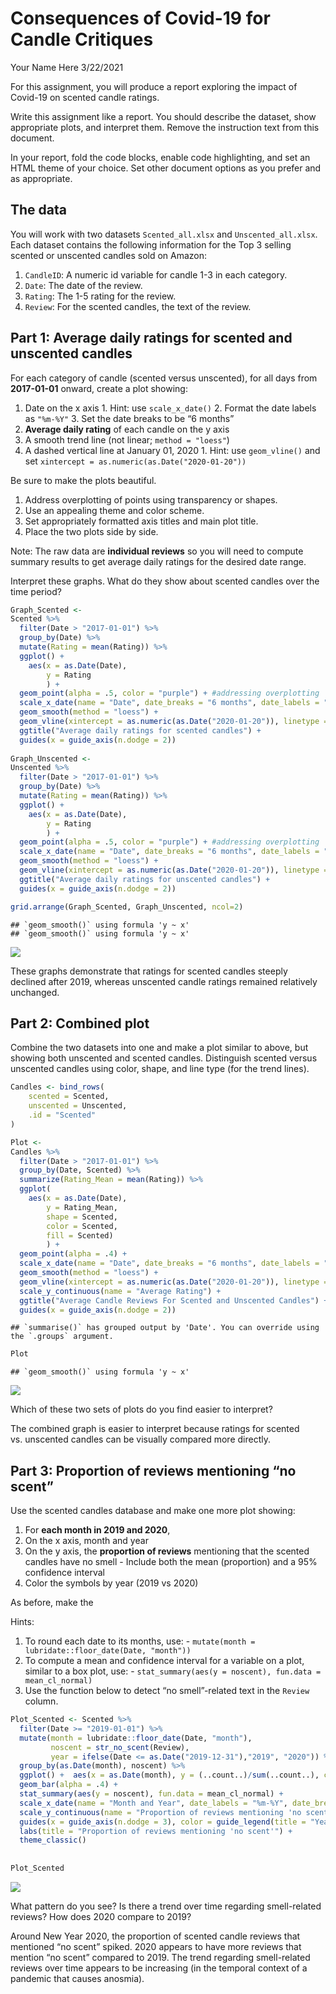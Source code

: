 Consequences of Covid-19 for Candle Critiques
================
Your Name Here
3/22/2021

For this assignment, you will produce a report exploring the impact of
Covid-19 on scented candle ratings.

Write this assignment like a report. You should describe the dataset,
show appropriate plots, and interpret them. Remove the instruction text
from this document.

In your report, fold the code blocks, enable code highlighting, and set
an HTML theme of your choice. Set other document options as you prefer
and as appropriate.

## The data

You will work with two datasets `Scented_all.xlsx` and
`Unscented_all.xlsx`. Each dataset contains the following information
for the Top 3 selling scented or unscented candles sold on Amazon:

1.  `CandleID`: A numeric id variable for candle 1-3 in each category.
2.  `Date`: The date of the review.
3.  `Rating`: The 1-5 rating for the review.
4.  `Review`: For the scented candles, the text of the review.

## Part 1: Average daily ratings for scented and unscented candles

For each category of candle (scented versus unscented), for all days
from **2017-01-01** onward, create a plot showing:

1.  Date on the x axis 1. Hint: use `scale_x_date()` 2. Format the date
    labels as `"%m-%Y"` 3. Set the date breaks to be “6 months”
2.  **Average daily rating** of each candle on the y axis
3.  A smooth trend line (not linear; `method = "loess"`)
4.  A dashed vertical line at January 01, 2020 1. Hint: use
    `geom_vline()` and set `xintercept =
    as.numeric(as.Date("2020-01-20"))`

Be sure to make the plots beautiful.

1.  Address overplotting of points using transparency or shapes.
2.  Use an appealing theme and color scheme.
3.  Set appropriately formatted axis titles and main plot title.
4.  Place the two plots side by side.

Note: The raw data are **individual reviews** so you will need to
compute summary results to get average daily ratings for the desired
date range.

Interpret these graphs. What do they show about scented candles over the
time period?

``` r
Graph_Scented <-
Scented %>% 
  filter(Date > "2017-01-01") %>% 
  group_by(Date) %>% 
  mutate(Rating = mean(Rating)) %>% 
  ggplot() +
    aes(x = as.Date(Date), 
        y = Rating
        ) +
  geom_point(alpha = .5, color = "purple") + #addressing overplotting
  scale_x_date(name = "Date", date_breaks = "6 months", date_labels = "%m-%Y") +
  geom_smooth(method = "loess") +
  geom_vline(xintercept = as.numeric(as.Date("2020-01-20")), linetype = "dashed") +
  ggtitle("Average daily ratings for scented candles") +
  guides(x = guide_axis(n.dodge = 2))
  
Graph_Unscented <-
Unscented %>% 
  filter(Date > "2017-01-01") %>% 
  group_by(Date) %>% 
  mutate(Rating = mean(Rating)) %>% 
  ggplot() +
    aes(x = as.Date(Date), 
        y = Rating
        ) +
  geom_point(alpha = .5, color = "purple") + #addressing overplotting
  scale_x_date(name = "Date", date_breaks = "6 months", date_labels = "%m-%Y") +
  geom_smooth(method = "loess") +
  geom_vline(xintercept = as.numeric(as.Date("2020-01-20")), linetype = "dashed") +
  ggtitle("Average daily ratings for unscented candles") +
  guides(x = guide_axis(n.dodge = 2))

grid.arrange(Graph_Scented, Graph_Unscented, ncol=2)
```

    ## `geom_smooth()` using formula 'y ~ x'
    ## `geom_smooth()` using formula 'y ~ x'

![](hw05_files/figure-gfm/unnamed-chunk-1-1.png)<!-- -->

These graphs demonstrate that ratings for scented candles steeply
declined after 2019, whereas unscented candle ratings remained
relatively unchanged.

## Part 2: Combined plot

Combine the two datasets into one and make a plot similar to above, but
showing both unscented and scented candles. Distinguish scented versus
unscented candles using color, shape, and line type (for the trend
lines).

``` r
Candles <- bind_rows(
    scented = Scented, 
    unscented = Unscented, 
    .id = "Scented"
)
```

``` r
Plot <- 
Candles %>% 
  filter(Date > "2017-01-01") %>% 
  group_by(Date, Scented) %>% 
  summarize(Rating_Mean = mean(Rating)) %>% 
  ggplot(
    aes(x = as.Date(Date),
        y = Rating_Mean,
        shape = Scented,
        color = Scented,
        fill = Scented)
        ) +
  geom_point(alpha = .4) +
  scale_x_date(name = "Date", date_breaks = "6 months", date_labels = "%m-%Y") +
  geom_smooth(method = "loess") +
  geom_vline(xintercept = as.numeric(as.Date("2020-01-20")), linetype = "dashed") +
  scale_y_continuous(name = "Average Rating") +
  ggtitle("Average Candle Reviews For Scented and Unscented Candles") + 
  guides(x = guide_axis(n.dodge = 2)) 
```

    ## `summarise()` has grouped output by 'Date'. You can override using the `.groups` argument.

``` r
Plot
```

    ## `geom_smooth()` using formula 'y ~ x'

![](hw05_files/figure-gfm/unnamed-chunk-2-1.png)<!-- -->

Which of these two sets of plots do you find easier to interpret?

The combined graph is easier to interpret because ratings for scented
vs. unscented candles can be visually compared more directly.

## Part 3: Proportion of reviews mentioning “no scent”

Use the scented candles database and make one more plot showing:

1.  For **each month in 2019 and 2020**,
2.  On the x axis, month and year
3.  On the y axis, the **proportion of reviews** mentioning that the
    scented candles have no smell - Include both the mean (proportion)
    and a 95% confidence interval
4.  Color the symbols by year (2019 vs 2020)

As before, make the

Hints:

1.  To round each date to its months, use: - `mutate(month =
    lubridate::floor_date(Date, "month"))`
2.  To compute a mean and confidence interval for a variable on a plot,
    similar to a box plot, use: - `stat_summary(aes(y = noscent),
    fun.data = mean_cl_normal)`
3.  Use the function below to detect “no smell”-related text in the
    `Review` column.

<!-- end list -->

``` r
Plot_Scented <- Scented %>% 
  filter(Date >= "2019-01-01") %>%
  mutate(month = lubridate::floor_date(Date, "month"),
         noscent = str_no_scent(Review),
         year = ifelse(Date <= as.Date("2019-12-31"),"2019", "2020")) %>% 
  group_by(as.Date(month), noscent) %>% 
  ggplot() +  aes(x = as.Date(month), y = (..count..)/sum(..count..), color = as.factor(year), fill = as.factor(year)) +
  geom_bar(alpha = .4) +
  stat_summary(aes(y = noscent), fun.data = mean_cl_normal) +
  scale_x_date(name = "Month and Year", date_labels = "%m-%Y", date_breaks = "month", expand = c(0,0)) + 
  scale_y_continuous(name = "Proportion of reviews mentioning 'no scent'") +
  guides(x = guide_axis(n.dodge = 3), color = guide_legend(title = "Year"), fill = guide_legend(title = "Year")) +
  labs(title = "Proportion of reviews mentioning 'no scent'") +
  theme_classic()
  
  
Plot_Scented
```

![](hw05_files/figure-gfm/unnamed-chunk-3-1.png)<!-- -->

What pattern do you see? Is there a trend over time regarding
smell-related reviews? How does 2020 compare to 2019?

Around New Year 2020, the proportion of scented candle reviews that
mentioned “no scent” spiked. 2020 appears to have more reviews that
mention “no scent” compared to 2019. The trend regarding smell-related
reviews over time appears to be increasing (in the temporal context of a
pandemic that causes anosmia).

